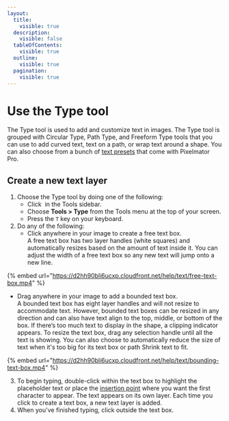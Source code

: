 ```yaml
---
layout:
  title:
    visible: true
  description:
    visible: false
  tableOfContents:
    visible: true
  outline:
    visible: true
  pagination:
    visible: true
---
```


# Use the Type tool

The Type tool is used to add and customize text in images. The Type tool is grouped with Circular Type, Path Type, and Freeform Type tools that you can use to add curved text, text on a path, or wrap text around a shape. You can also choose from a bunch of [text presets](use-the-type-tool/text-style-presets.md) that come with Pixelmator Pro.

## Create a new text layer

1. Choose the Type tool by doing one of the following:
   * Click <img src="https://help.pixelmator.com/pixelmator-pro/3.5/assets/English/1580998705000.png" alt="" data-size="line"> in the Tools sidebar.
   * Choose **Tools > Type** from the Tools menu at the top of your screen.
   * Press the `T` key on your keyboard.
2. Do any of the following:
   * Click anywhere in your image to create a free text box. \
     A free text box has two layer handles (white squares) and automatically resizes based on the amount of text inside it. You can adjust the width of a free text box so any new text will jump onto a new line.

{% embed url="https://d2hh90bli6ucxp.cloudfront.net/help/text/free-text-box.mp4" %}

* Drag anywhere in your image to add a bounded text box. \
  A bounded text box has eight layer handles and will not resize to accommodate text. However, bounded text boxes can be resized in any direction and can also have text align to the top, middle, or bottom of the box. If there’s too much text to display in the shape, a clipping indicator appears. To resize the text box, drag any selection handle until all the text is showing. You can also choose to automatically reduce the size of text when it's too big for its text box or path Shrink text to fit.

{% embed url="https://d2hh90bli6ucxp.cloudfront.net/help/text/bounding-text-box.mp4" %}

3. To begin typing, double-click within the text box to highlight the placeholder text or place the [insertion point](https://www.pixelmator.com/support/guide/pixelmator-pro/#glossary) where you want the first character to appear. The text appears on its own layer. Each time you click to create a text box, a new text layer is added.
4. When you've finished typing, click outside the text box.
